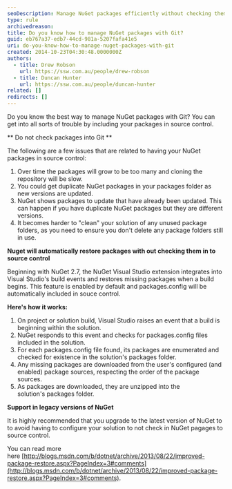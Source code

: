 ```yaml
---
seoDescription: Manage NuGet packages efficiently without checking them into Git by leveraging automatic package restoration and avoiding version control issues.
type: rule
archivedreason:
title: Do you know how to manage NuGet packages with Git?
guid: eb767a37-edb7-44cd-981a-5207fafa41e5
uri: do-you-know-how-to-manage-nuget-packages-with-git
created: 2014-10-23T04:30:48.0000000Z
authors:
  - title: Drew Robson
    url: https://ssw.com.au/people/drew-robson
  - title: Duncan Hunter
    url: https://ssw.com.au/people/duncan-hunter
related: []
redirects: []
---
```


Do you know the best way to manage NuGet packages with Git? You can get into all sorts of trouble by including your packages in source control.

<!--endintro-->

** Do not check packages into Git **

The following are a few issues that are related to having your NuGet packages in source control:

1. Over time the packages will grow to be too many and cloning the repository will be slow.
2. You could get duplicate NuGet packages in your packages folder as new versions are updated.
3. NuGet shows packages to update that have already been updated. This can happen if you have duplicate NuGet packages but they are different versions.
4. It becomes harder to "clean" your solution of any unused package folders, as you need to ensure you don't delete any package folders still in use.

**Nuget will automatically restore packages with out checking them in to source control**

Beginning with NuGet 2.7, the NuGet Visual Studio extension integrates into Visual Studio's build events and restores missing packages when a build begins. This feature is enabled by default and packages.config will be automatically included in souce control.

**Here's how it works:**

1. On project or solution build, Visual Studio raises an event that a build is beginning within the solution.
2. NuGet responds to this event and checks for packages.config files included in the solution.
3. For each packages.config file found, its packages are enumerated and checked for existence in the solution's packages folder.
4. Any missing packages are downloaded from the user's configured (and enabled) package sources, respecting the order of the package sources.
5. As packages are downloaded, they are unzipped into the solution's packages folder.

**Support in legacy versions of NuGet**

It is highly recommended that you upgrade to the latest version of NuGet to to avoid having to configure your solution to not check in NuGet pagages to source control.

You can read more here [http://blogs.msdn.com/b/dotnet/archive/2013/08/22/improved-package-restore.aspx?PageIndex=3#comments](http://blogs.msdn.com/b/dotnet/archive/2013/08/22/improved-package-restore.aspx?PageIndex=3#comments).
